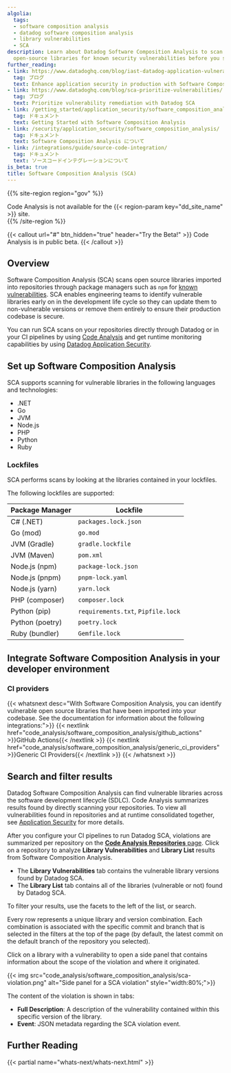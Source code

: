 ```yaml
---
algolia:
  tags:
  - software composition analysis
  - datadog software composition analysis
  - library vulnerabilities
  - SCA
description: Learn about Datadog Software Composition Analysis to scan your imported
  open-source libraries for known security vulnerabilities before you ship to production.
further_reading:
- link: https://www.datadoghq.com/blog/iast-datadog-application-vulnerability-management/
  tag: ブログ
  text: Enhance application security in production with Software Composition Analysis
- link: https://www.datadoghq.com/blog/sca-prioritize-vulnerabilities/
  tag: ブログ
  text: Prioritize vulnerability remediation with Datadog SCA
- link: /getting_started/application_security/software_composition_analysis
  tag: ドキュメント
  text: Getting Started with Software Composition Analysis
- link: /security/application_security/software_composition_analysis/
  tag: ドキュメント
  text: Software Composition Analysis について
- link: /integrations/guide/source-code-integration/
  tag: ドキュメント
  text: ソースコードインテグレーションについて
is_beta: true
title: Software Composition Analysis (SCA)
---
```


{{% site-region region="gov" %}}
<div class="alert alert-danger">
    Code Analysis is not available for the {{< region-param key="dd_site_name" >}} site.
</div>
{{% /site-region %}}

{{< callout url="#" btn_hidden="true" header="Try the Beta!" >}}
Code Analysis is in public beta.
{{< /callout >}}

## Overview

Software Composition Analysis (SCA) scans open source libraries imported into repositories through package managers such as `npm` for [known vulnerabilities][1]. SCA enables engineering teams to identify vulnerable libraries early on in the development life cycle so they can update them to non-vulnerable versions or remove them entirely to ensure their production codebase is secure.

You can run SCA scans on your repositories directly through Datadog or in your CI pipelines by using [Code Analysis][3] and get runtime monitoring capabilities by using [Datadog Application Security][1].

## Set up Software Composition Analysis

SCA supports scanning for vulnerable libraries in the following languages and technologies:

- .NET
- Go
- JVM
- Node.js
- PHP
- Python
- Ruby

### Lockfiles

SCA performs scans by looking at the libraries contained in your lockfiles. 

The following lockfiles are supported:

| Package Manager | Lockfile                                 |
|-----------------|------------------------------------------|
| C# (.NET)       | `packages.lock.json`                     |
| Go (mod)        | `go.mod`                                 |
| JVM (Gradle)    | `gradle.lockfile`                        |
| JVM (Maven)     | `pom.xml`                                |
| Node.js (npm)   | `package-lock.json`                      |
| Node.js (pnpm)  | `pnpm-lock.yaml`                         |
| Node.js (yarn)  | `yarn.lock`                              |
| PHP (composer)  | `composer.lock`                          |
| Python (pip)    | `requirements.txt`, `Pipfile.lock`       |
| Python (poetry) | `poetry.lock`                            |
| Ruby (bundler)  | `Gemfile.lock`                           |

## Integrate Software Composition Analysis in your developer environment

### CI providers
{{< whatsnext desc="With Software Composition Analysis, you can identify vulnerable open source libraries that have been imported into your codebase. See the documentation for information about the following integrations:">}}
    {{< nextlink href="code_analysis/software_composition_analysis/github_actions" >}}GitHub Actions{{< /nextlink >}}
    {{< nextlink href="code_analysis/software_composition_analysis/generic_ci_providers" >}}Generic CI Providers{{< /nextlink >}}
{{< /whatsnext >}}

## Search and filter results

<div class="alert alert-info">Datadog Software Composition Analysis can find vulnerable libraries across the software development lifecycle (SDLC). Code Analysis summarizes results found by directly scanning your repositories. To view all vulnerabilities found in repositories and at runtime consolidated together, see <a href="/security/application_security/software_composition_analysis" target="_blank">Application Security</a> for more details.</div>

After you configure your CI pipelines to run Datadog SCA, violations are summarized per repository on the [**Code Analysis Repositories** page][4]. Click on a repository to analyze **Library Vulnerabilities** and **Library List** results from Software Composition Analysis. 

* The **Library Vulnerabilities** tab contains the vulnerable library versions found by Datadog SCA.
* The **Library List** tab contains all of the libraries (vulnerable or not) found by Datadog SCA.

To filter your results, use the facets to the left of the list, or search.

Every row represents a unique library and version combination. Each combination is associated with the specific commit and branch that is selected in the filters at the top of the page (by default, the latest commit on the default branch of the repository you selected).

Click on a library with a vulnerability to open a side panel that contains information about the scope of the violation and where it originated.

{{< img src="code_analysis/software_composition_analysis/sca-violation.png" alt="Side panel for a SCA violation" style="width:80%;">}}

The content of the violation is shown in tabs:

- **Full Description**: A description of the vulnerability contained within this specific version of the library.
- **Event**: JSON metadata regarding the SCA violation event.

## Further Reading

{{< partial name="whats-next/whats-next.html" >}}

[1]: /ja/security/application_security/software_composition_analysis/
[2]: https://app.datadoghq.com/ci/setup/code-analysis
[3]: /ja/code_analysis/software_composition_analysis/setup
[4]: https://app.datadoghq.com/ci/code-analysis